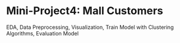 # Mini-Project4: Mall Customers

EDA, Data Preprocessing, Visualization, Train Model with Clustering Algorithms, Evaluation Model
